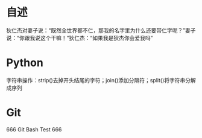 # 自述
狄仁杰对妻子说：“既然全世界都不仁，那我的名字里为什么还要带仁字呢？”妻子说：“你跟我说这个干嘛！”狄仁杰：“如果我是狄杰你会爱我吗”
# Python
字符串操作：strip()去掉开头结尾的字符；join()添加分隔符；split()将字符串分解成序列
# Git
666 Git Bash Test 666
